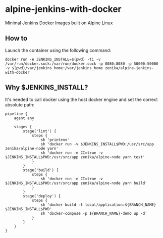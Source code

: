# alpine-jenkins-with-docker

Minimal Jenkins Docker Images built on Alpine Linux

## How to

Launch the container using the following command:
```
docker run -e JENKINS_INSTALL=$(pwd) -ti -v /var/run/docker.sock:/var/run/docker.sock -p 8080:8080 -p 50000:50000 -v $(pwd)/var/jenkins_home:/var/jenkins_home zenika/alpine-jenkins-with-docker
```

## Why $JENKINS_INSTALL?

It's needed to call docker using the host docker engine and set the correct absolute path:
```
pipeline {
    agent any

    stages {
        stage('lint') {
            steps {
                sh 'printenv'
                sh 'docker run -v $JENKINS_INSTALL$PWD:/usr/src/app zenika/alpine-node yarn'
                sh 'docker run -e CI=true -v $JENKINS_INSTALL$PWD:/usr/src/app zenika/alpine-node yarn test'
            }
        }
        stage('build') {
            steps {
                sh 'docker run -e CI=true -v $JENKINS_INSTALL$PWD:/usr/src/app zenika/alpine-node yarn build'
            }
        }
        stage('deploy') {
            steps {
                sh 'docker build -t local/application:${BRANCH_NAME} $JENKINS_INSTALL$PWD'
                sh 'docker-compose -p ${BRANCH_NAME}-demo up -d'
            }
        }
    }
}
```
